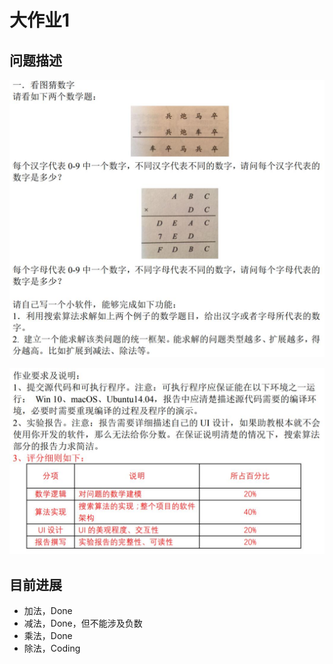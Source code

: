 # 大作业1

## 问题描述

![](./description_1.jpg)

![](./description_2.jpg)

## 目前进展

* 加法，Done
* 减法，Done，但不能涉及负数
* 乘法，Done
* 除法，Coding